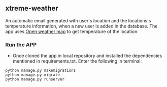 ## xtreme-weather

An automatic email generated with user's location and the locations's temperature information, when a new user is added in the database.
The app uses [Open weather map](https://openweathermap.org/api) to get temperature of the location.

### Run the APP
- Once cloned the app in local repository and installed the dependencies mentioned in requirements.txt. Enter the following in terminal:
```
python manage.py makemigrations
python manage.py migrate
python manage.py runserver
```
